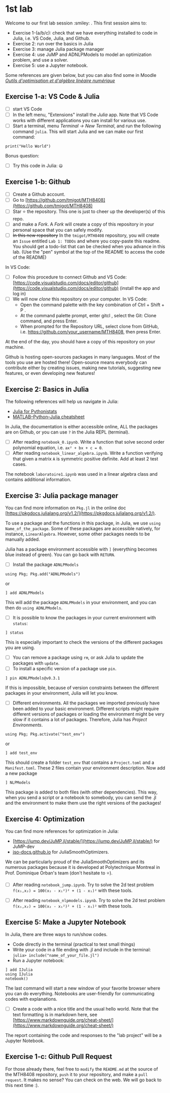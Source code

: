# 1st lab

Welcome to our first lab session \:smiley: . This first session aims to:
- Exercise 1-(a/b/c): check that we have everything installed to code in Julia, i.e. VS Code, Julia, and Github.
- Exercise 2: run over the basics in Julia
- Exercise 3: manage Julia package manager
- Exercise 4: use JuMP and ADNLPModels to model an optimization problem, and use a solver.
- Exercise 5: use a Jupyter notebook.

Some references are given below, but you can also find some in Moodle [*Outils d'optimisation et d'algèbre linéaire numérique*](https://moodle.polymtl.ca/course/view.php?id=2533)

## Exercise 1-a: VS Code & Julia

- [ ] start VS Code
- [ ] In the left menu, "Extensions" install the *Julia* app. Note that VS Code works with different applications you can install for various use.
- [ ] Start a terminal, menu *Terminal -> New Terminal*, and run the following command `julia`. This will start Julia and we can make our first command:
```
print("Hello World")
```
Bonus question:
- [ ] Try this code in Julia: `😃`

## Exercise 1-b: Github

- [ ] Create a Github account.
- [ ] Go to [https://github.com/tmigot/MTH8408](https://github.com/tmigot/MTH8408)
- [ ] Star ⭐ the repository. This one is just to cheer up the developer(s) of this repo.
- [ ] and make a *Fork*. A *Fork* will create a copy of this repository in your personal space that you can safely modify.
- [ ] <s>In this new repository</s> In the `tmigot/MTH8408` repository, you will create an `Issue` entitled `Lab 1: TODOs` and where you copy-paste this readme. You should get a todo-list that can be checked when you advance in this lab. (Use the "pen" symbol at the top of the README to access the code of the README)

In VS Code:
- [ ] Follow this procedure to connect Github and VS Code: [https://code.visualstudio.com/docs/editor/github](https://code.visualstudio.com/docs/editor/github) (install the app and log in)
- [ ] We will now *clone* this repository on your computer. In VS Code:
    * Open the command palette with the key combination of Ctrl + Shift + P .
    * At the command palette prompt, enter gitcl , select the Git: Clone command, and press Enter.
    * When prompted for the Repository URL, select clone from GitHub, i.e. https://github.com/your_username/MTH8408, then press Enter.

At the end of the day, you should have a copy of this repository on your machine.

Github is hosting open-sources packages in many languages. Most of the tools you use are hosted there! 
Open-source means everybody can contribute either by creating issues, making new tutorials, suggesting new features, or even developing new features!

## Exercise 2: Basics in Julia

The following references will help us navigate in Julia:
- [Julia for Pythonistats](https://www.machinelearningplus.com/julia/julia-programming-language-for-pythonistas-a-practical-tutorial/)
- [MATLAB–Python–Julia cheatsheet](https://cheatsheets.quantecon.org)

In Julia, the documentation is either accessible online, ALL the packages are on Github, or you can use `?` in the Julia REPL (terminal).

- [ ] After reading `notebook_0.ipynb`. Write a function that solve second order polynomial equation, i.e. `ax² + bx + c = 0`.
- [ ] After reading `notebook_linear_algebra.ipynb`.  Write a function verifying that given a matrix `A` is symmetric positive definite. Add at least 2 test cases.

The notebook `laboratoire1.ipynb` was used in a linear algebra class and contains additional information. 

## Exercise 3: Julia package manager

You can find more information on `Pkg.jl` in the online doc [https://pkgdocs.julialang.org/v1.2/](https://pkgdocs.julialang.org/v1.2/).

To use a package and the functions in this package, in Julia, we use `using Name_of_the_package`.
Some of these packages are accessible natively, for instance, `LinearAlgebra`.
However, some other packages needs to be manually added.

Julia has a package environment accessible with `]` (everything becomes blue instead of green). You can go back with `RETURN`.

- [ ] Install the package `ADNLPModels`
```
using Pkg; Pkg.add("ADNLPModels")
```
or
```
] add ADNLPModels
```
This will add the package `ADNLPModels` in your environment, and you can then do `using ADNLPModels`.
- [ ] It is possible to know the packages in your current environment with `status`:
```
] status
```
This is especially important to check the versions of the different packages you are using.
- [ ] You can remove a package using `rm`, or ask Julia to update the packages with `update`.
- [ ] To install a specific version of a package use `pin`.
```
] pin ADNLPModels@v0.3.1
```
If this is impossible, because of version constraints between the different packages in your environment, Julia will let you know.
- [ ] Different environments. All the packages we imported previously have been added to your basic environment.
Different scripts might require different versions of packages or loading the environment might be very slow if it contains a lot of packages.
Therefore, Julia has *Project Environments*.
```
using Pkg; Pkg.activate("test_env")
```
or
```
] add test_env
```
This should create a folder `test_env` that contains a `Project.toml` and a `Manifest.toml`. These 2 files contain your environment description.
Now add a new package
```
] NLPModels
```
This package is added to both files (with other dependencies).
This way, when you send a script or a notebook to somebody, you can send the .jl and the environment to make them use the right versions of the packages!

## Exercise 4: Optimization

You can find more references for optimization in Julia:
- [https://jump.dev/JuMP.jl/stable/](https://jump.dev/JuMP.jl/stable/) for JuMP-dev
- [jso-docs.github.io](https://jso-docs.github.io) for JuliaSmoothOptimizers.

We can be particularly proud of the JuliaSmoothOptimizers and its numerous packages because it is developed at Polytechnique Montreal in Prof. Dominique Orban's team (don't hesitate to ⭐).

- [ ] After reading `notebook_jump.ipynb`. Try to solve the 2d test problem `f(x₁,x₂) = 100(x₂ - x₁²)² + (1 - x₁)²` with these tools.     

- [ ] After reading `notebook_nlpmodels.ipynb`. Try to solve the 2d test problem `f(x₁,x₂) = 100(x₂ - x₁²)² + (1 - x₁)²` with these tools.

## Exercise 5: Make a Jupyter Notebook

In Julia, there are three ways to run/show codes.
- Code directly in the terminal (practical to test small things)
- Write your code in a file ending with .jl and include in the terminal: `julia> include("name_of_your_file.jl")`
- Run a Jupyter notebook:
```
] add IJulia
using IJulia
notebook()
```
The last command will start a new window of your favorite browser where you can do everything. Notebooks are user-friendly for communicating codes with explanations.
- [ ] Create a code with a nice title and the usual hello world. Note that the text formatting is in markdown here, see [https://www.markdownguide.org/cheat-sheet/](https://www.markdownguide.org/cheat-sheet/)

The report containing the code and responses to the "lab project" will be a Jupyter Notebook.

## Exercise 1-c: Github Pull Request

For those already there, feel free to `modify` the `README.md` at the source of the MTH8408 repository, `push` it to your repository, and make a `pull request`.
It makes no sense? You can check on the web. We will go back to this next time :).
